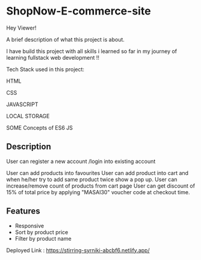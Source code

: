 # ShopNow-E-commerce-site
Hey Viewer!

A brief description of what this project is about.

I have build this project with all skills i learned so far in my journey of learning fullstack web development !!

Tech Stack used in this project:

HTML

CSS

JAVASCRIPT

LOCAL STORAGE

SOME Concepts of ES6 JS




## Description
User can register a new account /login into existing account

User can add products into favourites
User can add product into cart and when he/her try to add same product twice show a pop up.
User can increase/remove count of products from cart page
User can get discount of 15% of total price by applying "MASAI30" voucher code at checkout time.


## Features

- Responsive
- Sort by product price
- Filter by product name
 


Deployed Link : https://stirring-syrniki-abcbf6.netlify.app/




